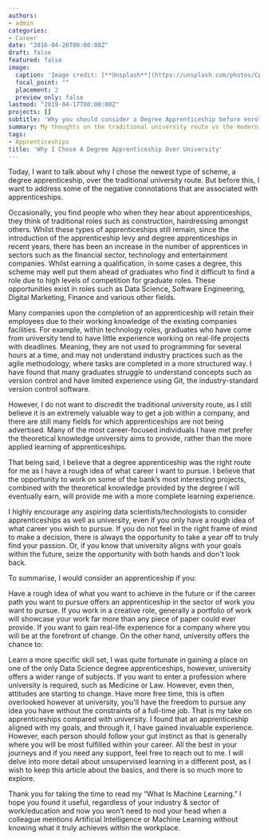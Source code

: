 ```yaml
---
authors:
- admin
categories:
- Career
date: "2016-04-20T00:00:00Z"
draft: false
featured: false
image:
  caption: 'Image credit: [**Unsplash**](https://unsplash.com/photos/CpkOjOcXdUY)'
  focal_point: ""
  placement: 2
  preview_only: false
lastmod: "2019-04-17T00:00:00Z"
projects: []
subtitle: 'Why you should consider a Degree Apprenticeship before enrolling into University.'
summary: My thoughts on the traditional university route vs the modern Degree Apprenticeships path.
tags:
- Apprenticeships
title: 'Why I Chose A Degree Apprenticeship Over University'
---
```


Today, I want to talk about why I chose the newest type of scheme, a degree apprenticeship, over the traditional university route. But before this, I want to address some of the negative connotations that are associated with apprenticeships.

Occasionally, you find people who when they hear about apprenticeships, they think of traditional roles such as construction, hairdressing amongst others. Whilst these types of apprenticeships still remain, since the introduction of the apprenticeship levy and degree apprenticeships in recent years, there has been an increase in the number of apprentices in sectors such as the financial sector, technology and entertainment companies. Whilst earning a qualification, in some cases a degree, this scheme may well put them ahead of graduates who find it difficult to find a role due to high levels of competition for graduate roles. These opportunities exist in roles such as Data Science, Software Engineering, Digital Marketing, Finance and various other fields.


Many companies upon the completion of an apprenticeship will retain their employees due to their working knowledge of the existing companies facilities. For example, within technology roles, graduates who have come from university tend to have little experience working on real-life projects with deadlines. Meaning, they are not used to programming for several hours at a time, and may not understand industry practices such as the agile methodology, where tasks are completed in a more structured way. I have found that many graduates struggle to understand concepts such as version control and have limited experience using Git, the industry-standard version control software.

However, I do not want to discredit the traditional university route, as I still believe it is an extremely valuable way to get a job within a company, and there are still many fields for which apprenticeships are not being advertised. Many of the most career-focused individuals I have met prefer the theoretical knowledge university aims to provide, rather than the more applied learning of apprenticeships.

That being said, I believe that a degree apprenticeship was the right route for me as I have a rough idea of what career I want to pursue. I believe that the opportunity to work on some of the bank’s most interesting projects, combined with the theoretical knowledge provided by the degree I will eventually earn, will provide me with a more complete learning experience.

I highly encourage any aspiring data scientists/technologists to consider apprenticeships as well as university, even if you only have a rough idea of what career you wish to pursue. If you do not feel in the right frame of mind to make a decision, there is always the opportunity to take a year off to truly find your passion. Or, if you know that university aligns with your goals within the future, seize the opportunity with both hands and don't look back.

To summarise, I would consider an apprenticeship if you:

Have a rough idea of what you want to achieve in the future or if the career path you want to pursue offers an apprenticeship in the sector of work you want to pursue.
If you work in a creative role, generally a portfolio of work will showcase your work far more than any piece of paper could ever provide.
If you want to gain real-life experience for a company where you will be at the forefront of change.
On the other hand, university offers the chance to:

Learn a more specific skill set, I was quite fortunate in gaining a place on one of the only Data Science degree apprenticeships, however, university offers a wider range of subjects.
If you want to enter a profession where university is required, such as Medicine or Law. However, even then, attitudes are starting to change.
Have more free time, this is often overlooked however at university, you'll have the freedom to pursue any idea you have without the constraints of a full-time job.
That is my take on apprenticeships compared with university. I found that an apprenticeship aligned with my goals, and through it, I have gained invaluable experience. However, each person should follow your gut instinct as that is generally where you will be most fulfilled within your career. All the best in your journeys and if you need any support, feel free to reach out to me.
I will delve into more detail about unsupervised learning in a different post, as I wish to keep this article about the basics, and there is so much more to explore.

Thank you for taking the time to read my “What Is Machine Learning.” I hope you found it useful, regardless of your industry & sector of work/education and now you won’t need to nod your head when a colleague mentions Artificial Intelligence or Machine Learning without knowing what it truly achieves within the workplace.